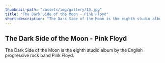 ```yaml
---
thumbnail-path: "/assets/img/gallery/10.jpg"
title: "The Dark Side of the Moon - Pink Floyd"
short-description: "The Dark Side of the Moon is the eighth studio album by the English progressive rock band Pink Floyd."
---
```


## The Dark Side of the Moon - Pink Floyd

The Dark Side of the Moon is the eighth studio album by the English progressive rock band Pink Floyd.
